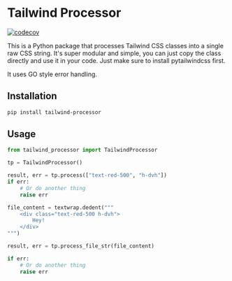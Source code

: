 # Tailwind Processor

[![codecov](https://codecov.io/gh/choinhet/tailwind-processor/graph/badge.svg?token=${CODECOV_TOKEN})](https://codecov.io/gh/choinhet/tailwind-processor)

This is a Python package that processes Tailwind CSS classes into a single raw CSS string.
It's super modular and simple, you can just copy the class directly and use it in your code.
Just make sure to install pytailwindcss first.

It uses GO style error handling.

## Installation

```bash
pip install tailwind-processor
```

## Usage

```python
from tailwind_processor import TailwindProcessor

tp = TailwindProcessor()

result, err = tp.process(["text-red-500", "h-dvh"])
if err:
    # Or do another thing
    raise err

file_content = textwrap.dedent("""
    <div class="text-red-500 h-dvh">
        Hey!
    </div>
""")

result, err = tp.process_file_str(file_content)

if err:
    # Or do another thing
    raise err
```
